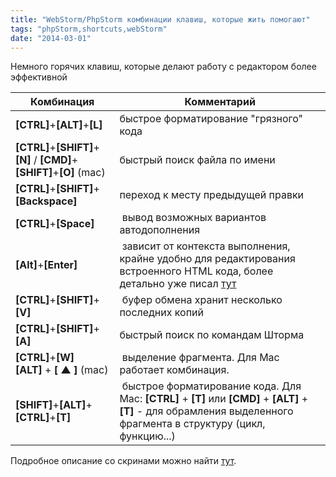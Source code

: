 ```yaml
---
title: "WebStorm/PhpStorm комбинации клавиш, которые жить помогают"
tags: "phpStorm,shortcuts,webStorm"
date: "2014-03-01"
---
```


Немного горячих клавиш, которые делают работу с редактором более эффективной

| Комбинация  | Комментарий |
|-------------|-------------|
| **[CTRL]**+**[ALT]**+**[L]**  | быстрое форматирование "грязного" кода  |  
| **[CTRL]**+**[SHIFT]**+**[N]** / **[CMD]**+**[SHIFT]**+**[O]** (mac)  | быстрый поиск файла по имени  |
| **[CTRL]**+**[SHIFT]**+**[Backspace]**  | переход к месту предыдущей правки  | 
| **[CTRL]**+**[Space]**  |  вывод возможных вариантов автодополнения  | 
| **[Alt]**+**[Enter]** |  зависит от контекста выполнения, крайне удобно для редактирования встроенного HTML кода, более детально уже писал [тут](https://stepansuvorov.com/blog/2014/02/webstorm-editing-html-inside-of-js-literals/)  | 
| **[CTRL]**+**[SHIFT]**+**[V]**  |  буфер обмена хранит несколько последних копий  | 
| **[CTRL]**+**[SHIFT]**+**[A]**  | быстрый поиск по командам Шторма  | 
| **[CTRL]**+**[W]**  **[ALT]** + **[ ▲ ]** (mac)  |  выделение фрагмента. Для Mac работает комбинация. |
| **[SHIFT]**+**[ALT]**+**[CTRL]**+**[T]**   |  быстрое форматирование кода. Для Mac: **[CTRL]** + **[T]** или **[CMD]** + **[ALT]** + **[T]** - для обрамления выделенного фрагмента в структуру (цикл, функцию...)  |



Подробное описание со скринами можно найти [тут](https://www.sitepoint.com/phpstorm-top-productivity-hacks-shortcuts/ "phpstorm-top-productivity-hacks-shortcuts").